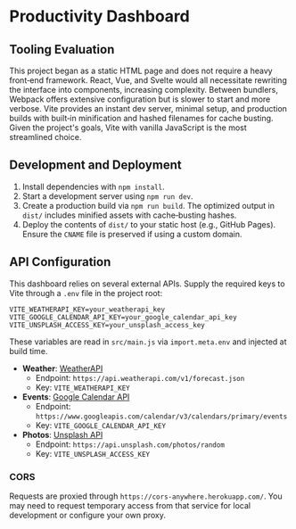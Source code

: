 # Productivity Dashboard

## Tooling Evaluation

This project began as a static HTML page and does not require a heavy front‑end framework. React, Vue, and Svelte would all necessitate rewriting the interface into components, increasing complexity. Between bundlers, Webpack offers extensive configuration but is slower to start and more verbose. Vite provides an instant dev server, minimal setup, and production builds with built‑in minification and hashed filenames for cache busting. Given the project's goals, Vite with vanilla JavaScript is the most streamlined choice.

## Development and Deployment

1. Install dependencies with `npm install`.
2. Start a development server using `npm run dev`.
3. Create a production build via `npm run build`. The optimized output in `dist/` includes minified assets with cache‑busting hashes.
4. Deploy the contents of `dist/` to your static host (e.g., GitHub Pages). Ensure the `CNAME` file is preserved if using a custom domain.

## API Configuration

This dashboard relies on several external APIs. Supply the required keys to Vite through a `.env` file in the project root:

```
VITE_WEATHERAPI_KEY=your_weatherapi_key
VITE_GOOGLE_CALENDAR_API_KEY=your_google_calendar_api_key
VITE_UNSPLASH_ACCESS_KEY=your_unsplash_access_key
```

These variables are read in `src/main.js` via `import.meta.env` and injected at build time.

- **Weather**: [WeatherAPI](https://www.weatherapi.com/)
  - Endpoint: `https://api.weatherapi.com/v1/forecast.json`
  - Key: `VITE_WEATHERAPI_KEY`
- **Events**: [Google Calendar API](https://developers.google.com/calendar)
  - Endpoint: `https://www.googleapis.com/calendar/v3/calendars/primary/events`
  - Key: `VITE_GOOGLE_CALENDAR_API_KEY`
- **Photos**: [Unsplash API](https://unsplash.com/developers)
  - Endpoint: `https://api.unsplash.com/photos/random`
  - Key: `VITE_UNSPLASH_ACCESS_KEY`

### CORS

Requests are proxied through `https://cors-anywhere.herokuapp.com/`. You may need to request temporary access from that service for local development or configure your own proxy.
